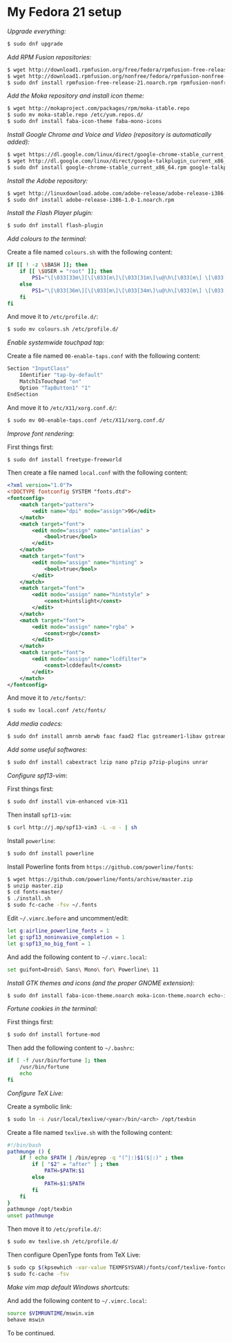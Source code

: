 # My Fedora 21 setup

*Upgrade everything:*

```bash
$ sudo dnf upgrade
```

*Add RPM Fusion repositories:*

```bash
$ wget http://download1.rpmfusion.org/free/fedora/rpmfusion-free-release-21.noarch.rpm
$ wget http://download1.rpmfusion.org/nonfree/fedora/rpmfusion-nonfree-release-21.noarch.rpm
$ sudo dnf install rpmfusion-free-release-21.noarch.rpm rpmfusion-nonfree-release-21.noarch.rpm
```

*Add the Moka repository and install icon theme:*

```bash
$ wget http://mokaproject.com/packages/rpm/moka-stable.repo
$ sudo mv moka-stable.repo /etc/yum.repos.d/
$ sudo dnf install faba-icon-theme faba-mono-icons
```

*Install Google Chrome and Voice and Video (repository is automatically added):*

```bash
$ wget https://dl.google.com/linux/direct/google-chrome-stable_current_x86_64.rpm
$ wget http://dl.google.com/linux/direct/google-talkplugin_current_x86_64.rpm
$ sudo dnf install google-chrome-stable_current_x86_64.rpm google-talkplugin_current_x86_64.rpm
```

*Install the Adobe repository:*

```bash
$ wget http://linuxdownload.adobe.com/adobe-release/adobe-release-i386-1.0-1.noarch.rpm
$ sudo dnf install adobe-release-i386-1.0-1.noarch.rpm
```

*Install the Flash Player plugin:*

```bash
$ sudo dnf install flash-plugin
```

*Add colours to the terminal:*

Create a file named `colours.sh` with the following content:

```bash
if [[ ! -z \$BASH ]]; then
	if [[ \$USER = "root" ]]; then
		PS1="\[\033[33m\][\[\033[m\]\[\033[31m\]\u@\h\[\033[m\] \[\033[33m\]\W\[\033[m\]\[\033[33m\]]\[\033[m\] \$ "
	else
		PS1="\[\033[36m\][\[\033[m\]\[\033[34m\]\u@\h\[\033[m\] \[\033[32m\]\W\[\033[m\]\[\033[36m\]]\[\033[m\] \$ "
	fi
fi
```

And move it to `/etc/profile.d/`:

```bash
$ sudo mv colours.sh /etc/profile.d/
```

*Enable systemwide touchpad tap:*

Create a file named `00-enable-taps.conf` with the following content:

```bash
Section "InputClass"
	Identifier "tap-by-default"
	MatchIsTouchpad "on"
	Option "TapButton1" "1"
EndSection
```

And move it to `/etc/X11/xorg.conf.d/`:

```bash
$ sudo mv 00-enable-taps.conf /etc/X11/xorg.conf.d/
```

*Improve font rendering:*

First things first:

```bash
$ sudo dnf install freetype-freeworld
```

Then create a file named `local.conf` with the following content:

```xml
<?xml version="1.0"?>
<!DOCTYPE fontconfig SYSTEM "fonts.dtd">
<fontconfig>
	<match target="pattern">
		<edit name="dpi" mode="assign">96</edit>
	</match>
	<match target="font">
		<edit mode="assign" name="antialias" >
			<bool>true</bool>
		</edit>
	</match>
	<match target="font">
		<edit mode="assign" name="hinting" >
			<bool>true</bool>
		</edit>
	</match>
	<match target="font">
		<edit mode="assign" name="hintstyle" >
			<const>hintslight</const>
		</edit>
	</match>
	<match target="font">
		<edit mode="assign" name="rgba" >
			<const>rgb</const>
		</edit>
	</match>
	<match target="font">
		<edit mode="assign" name="lcdfilter">
			<const>lcddefault</const>
		</edit>
	</match>
</fontconfig>
```

And move it to `/etc/fonts/`:

```bash
$ sudo mv local.conf /etc/fonts/
```

*Add media codecs:*

```bash
$ sudo dnf install amrnb amrwb faac faad2 flac gstreamer1-libav gstreamer1-plugins-bad-freeworld gstreamer1-plugins-ugly gstreamer-ffmpeg gstreamer-plugins-bad-nonfree gstreamer-plugins-espeak gstreamer-plugins-fc gstreamer-plugins-ugly gstreamer-rtsp lame libdca libmad libmatroska x264 xvidcore gstreamer1-plugins-bad-free gstreamer1-plugins-base gstreamer1-plugins-good gstreamer-plugins-bad gstreamer-plugins-bad-free gstreamer-plugins-base gstreamer-plugins-good
```

*Add some useful softwares:*

```bash
$ sudo dnf install cabextract lzip nano p7zip p7zip-plugins unrar
```

*Configure spf13-vim*:

First things first:

```bash
$ sudo dnf install vim-enhanced vim-X11
```

Then install `spf13-vim`:

```bash
$ curl http://j.mp/spf13-vim3 -L -o - | sh
```

Install `powerline`:

```bash
$ sudo dnf install powerline
```

Install Powerline fonts from `https://github.com/powerline/fonts`:

```bash
$ wget https://github.com/powerline/fonts/archive/master.zip
$ unzip master.zip
$ cd fonts-master/
$ ./install.sh
$ sudo fc-cache -fsv ~/.fonts
```

Edit `~/.vimrc.before` and uncomment/edit:

```bash
let g:airline_powerline_fonts = 1
let g:spf13_noninvasive_completion = 1
let g:spf13_no_big_font = 1
```

And add the following content to `~/.vimrc.local`:

```bash
set guifont=Droid\ Sans\ Mono\ for\ Powerline\ 11
```

*Install GTK themes and icons (and the proper GNOME extension):*

```bash
$ sudo dnf install faba-icon-theme.noarch moka-icon-theme.noarch echo-icon-theme.noarch egtk-gtk2-theme.noarch egtk-gtk3-theme.noarch mono-icon-theme.noarch gnome-icon-theme.noarch orchis-gtk-theme.noarch plank-theme-moka.noarch light-gtk2-theme.noarch light-gtk3-theme.noarch tango-icon-theme.noarch fedora-icon-theme.noarch light-theme-gnome.noarch nimbus-icon-theme.noarch nuvola-icon-theme.noarch oxygen-icon-theme.noarch rodent-icon-theme.noarch zukini-gtk2-theme.noarch zukini-gtk3-theme.noarch zukiwi-gtk2-theme.noarch zukiwi-gtk3-theme.noarch adwaita-gtk2-theme.x86_64 adwaita-icon-theme.noarch hicolor-icon-theme.noarch plank-theme-orchis.noarch faience-icon-theme.noarch nimbus-theme-gnome.noarch nodoka-theme-gnome.noarch zukitwo-gtk2-theme.noarch zukitwo-gtk3-theme.noarch bluebird-gtk2-theme.noarch bluebird-gtk3-theme.noarch greybird-gtk2-theme.noarch greybird-gtk3-theme.noarch humanity-icon-theme.noarch adwaita-cursor-theme.noarch albatross-gtk2-theme.noarch albatross-gtk3-theme.noarch bluecurve-gtk-themes.x86_64 bluecurve-icon-theme.noarch oxygen-cursor-themes.noarch bluecurve-gnome-theme.noarch monochrome-icon-theme.noarch moka-gnome-shell-theme.noarch bluecurve-cursor-theme.noarch gnome-theme-curvylooks.noarch gnome-colors-icon-theme.noarch gnome-icon-theme-extras.noarch tango-icon-theme-extras.noarch gnome-shell-theme-selene.noarch gnome-shell-theme-zukiwi.noarch gnome-icon-theme-symbolic.noarch gnome-shell-theme-zukitwo.noarch clearlooks-phenix-gtk2-theme.noarch clearlooks-phenix-gtk3-theme.noarch gnome-shell-extension-user-theme.noarch

```

*Fortune cookies in the terminal:*

First things first:

```bash
$ sudo dnf install fortune-mod
```

Then add the following content to `~/.bashrc`:

```bash
if [ -f /usr/bin/fortune ]; then
	/usr/bin/fortune
	echo
fi
```

*Configure TeX Live:*

Create a symbolic link:

```bash
$ sudo ln -s /usr/local/texlive/<year>/bin/<arch> /opt/texbin
```

Create a file named `texlive.sh` with the following content:

```bash
#!/bin/bash
pathmunge () {
	if ! echo $PATH | /bin/egrep -q "(^|:)$1($|:)" ; then
		if [ "$2" = "after" ] ; then
			PATH=$PATH:$1
		else
			PATH=$1:$PATH
		fi
	fi
}
pathmunge /opt/texbin
unset pathmunge
```

Then move it to `/etc/profile.d/`:

```bash
$ sudo mv texlive.sh /etc/profile.d/
```

Then configure OpenType fonts from TeX Live:

```bash
$ sudo cp $(kpsewhich -var-value TEXMFSYSVAR)/fonts/conf/texlive-fontconfig.conf /etc/fonts/conf.d/09-texlive.conf
$ sudo fc-cache -fsv
```

*Make vim map default Windows shortcuts:*

And add the following content to `~/.vimrc.local`:

```bash
source $VIMRUNTIME/mswin.vim
behave mswin
```

To be continued.

